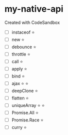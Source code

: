 # my-native-api
Created with CodeSandbox

- [ ] instaceof  :star:
- [ ] new  :star:
- [ ] debounce  :star:
- [ ] throttle  :star:
- [ ] call  :star:
- [ ] apply  :star:
- [ ] bind  :star:
- [ ] ajax  :star: :star:
- [ ] deepClone  :star:
- [ ] flatten  :star:
- [ ] uniqueArray  :star: :star:
- [ ] Promise.All  :star:
- [ ] Promise.Race  :star:
- [ ] curry  :star:
